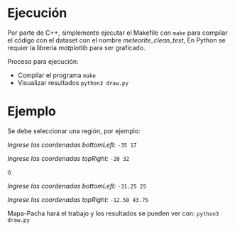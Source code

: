 # Ejecución

Por parte de C++, simplemente ejecutar el Makefile con `make` para compilar el código con el dataset con el nombre _meteorite_clean_test_, 
En Python se requier la libreria _matplotlib_ para ser graficado.

Proceso para ejecución:
- Compilar el programa `make`
- Visualizar resultados `python3 draw.py`

# Ejemplo

Se debe seleccionar una región, por ejemplo:

_Ingrese las coordenadas bottomLeft:_ `-35 17`

_Ingrese las coordenadas topRight:_ `-20 32`

ó

_Ingrese las coordenadas bottomLeft:_ `-31.25 25`

_Ingrese las coordenadas topRight:_ `-12.50 43.75`

Mapa-Pacha hará el trabajo y los resultados se pueden ver con:
`python3 draw.py`

